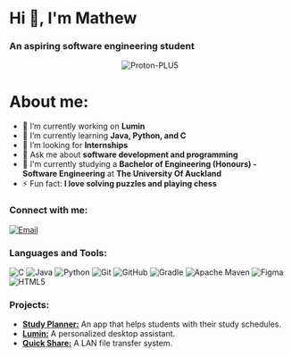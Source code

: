 <!--
**Proton-PLU5/Proton-PLU5** is a ✨ _special_ ✨ repository because its `README.md` (this file) appears on your GitHub profile.

Here are some ideas to get you started:

- 🔭 I’m currently working on ...
- 🌱 I’m currently learning ...
- 👯 I’m looking to collaborate on ...
- 🤔 I’m looking for help with ...
- 💬 Ask me about ...
- 📫 How to reach me: ...
- 😄 Pronouns: ...
- ⚡ Fun fact: ...
-->

<h1>Hi 👋, I'm Mathew</h1>
<h3>An aspiring software engineering student</h3>

<p align="center">
  <img src="https://komarev.com/ghpvc/?username=Proton-PLU5&label=Profile%20views&color=0e75b6&style=flat" alt="Proton-PLU5" />
</p>

<h1>About me:</h1>

- 🔭 I’m currently working on **Lumin**
- 🌱 I’m currently learning **Java, Python, and C**
- 👀 I’m looking for **Internships**
- 💬 Ask me about **software development and programming**
- 📖 I'm currently studying a **Bachelor of Engineering (Honours) - Software Engineering** at **The University Of Auckland**
- ⚡ Fun fact: **I love solving puzzles and playing chess**

<h3 align="left">Connect with me:</h3>
<p align="left">
  <a href="mailto:cijinmathew33@gmail.com"><img src="https://img.shields.io/badge/Email-D14836?style=for-the-badge&logo=gmail&logoColor=white" alt="Email"></a>
</p>

<h3 align="left">Languages and Tools:</h3>

![C](https://img.shields.io/badge/c-%2300599C.svg?style=for-the-badge&logo=c&logoColor=white) 
![Java](https://img.shields.io/badge/java-%23ED8B00.svg?style=for-the-badge&logo=openjdk&logoColor=white)
![Python](https://img.shields.io/badge/python-3670A0?style=for-the-badge&logo=python&logoColor=ffdd54)
![Git](https://img.shields.io/badge/git-%23F05033.svg?style=for-the-badge&logo=git&logoColor=white)
![GitHub](https://img.shields.io/badge/github-%23121011.svg?style=for-the-badge&logo=github&logoColor=white)
![Gradle](https://img.shields.io/badge/Gradle-02303A.svg?style=for-the-badge&logo=Gradle&logoColor=white)
![Apache Maven](https://img.shields.io/badge/Apache%20Maven-C71A36?style=for-the-badge&logo=Apache%20Maven&logoColor=white)
![Figma](https://img.shields.io/badge/figma-%23F24E1E.svg?style=for-the-badge&logo=figma&logoColor=white)
![HTML5](https://img.shields.io/badge/html5-%23E34F26.svg?style=for-the-badge&logo=html5&logoColor=white)

<h3 align="left">Projects:</h3>
<ul>
  <li><a href="https://github.com/Proton-PLU5/Study-Planner"><strong>Study Planner:</strong></a> An app that helps students with their study schedules.</li>
  <li><a href="https://github.com/Proton-PLU5/Lumin"><strong>Lumin:</strong></a> A personalized desktop assistant.</li>
  <li><a href="https://github.com/Proton-PLU5/Quick-Share"><strong>Quick Share:</strong></a> A LAN file transfer system.</li>
</ul>
